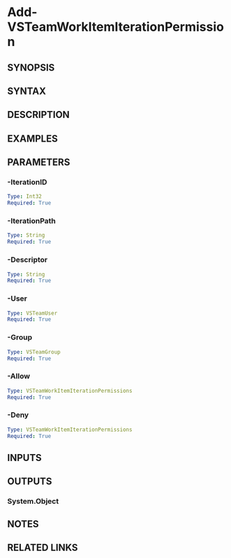 <!-- #include "./common/header.md" -->

# Add-VSTeamWorkItemIterationPermission

## SYNOPSIS

<!-- #include "./synopsis/Add-VSTeamWorkItemIterationPermission.md" -->

## SYNTAX

## DESCRIPTION

<!-- #include "./synopsis/Add-VSTeamWorkItemIterationPermission.md" -->

## EXAMPLES

## PARAMETERS

<!-- #include "./params/projectName.md" -->

### -IterationID

```yaml
Type: Int32
Required: True
```

### -IterationPath

```yaml
Type: String
Required: True
```

### -Descriptor

```yaml
Type: String
Required: True
```

### -User

```yaml
Type: VSTeamUser
Required: True
```

### -Group

```yaml
Type: VSTeamGroup
Required: True
```

### -Allow

```yaml
Type: VSTeamWorkItemIterationPermissions
Required: True
```

### -Deny

```yaml
Type: VSTeamWorkItemIterationPermissions
Required: True
```

## INPUTS

## OUTPUTS

### System.Object

## NOTES

## RELATED LINKS
